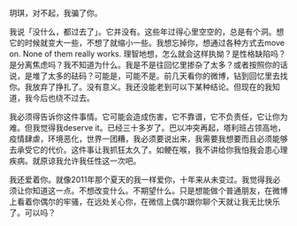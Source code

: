 玥琪，对不起，我骗了你。

我说「没什么，都过去了」。它并没有。这些年过得心里空空的，总是有个洞。想它的时候就变大一些，不想了就缩小一些。我想忘掉你，想通过各种方式去move on. None of them really works. 理智地想，怎么就会这样执拗？是性格缺陷吗？是分离焦虑吗？我不知道为什么。我是不是往回忆里掺杂了太多？或者按照你的话说，是堆了太多的砝码？可能是，可能不是。前几天看你的微博，钻到回忆里去找你。我放弃了挣扎了。没有意义。我还没能老到可以下某种结论。但现在的我知道，我今后也绕不过去。

我必须得告诉你这件事情。它可能会造成伤害，它不靠谱，它不负责任，它让你为难。但我觉得我deserve it。已经三十多岁了。巴以冲突再起，塔利班占领高地，疫情肆虐，环境恶化，世界一团糟，我必须要说出来，我需要我想要而且必须能够去承受它的代价。这件事让我抓狂太久了。如鲠在喉，我不讲给你我怕我会患心理疾病。就原谅我允许我任性这一次吧。

我还爱着你。就像2011年那个夏天的我一样爱你，十年来从未变过。我觉得我必须让你知道这一点。不想改变什么。不期望什么。只是想能做个普通朋友，在微博上看着你偶尔的牢骚，在远处关心你，在微信上偶尔跟你聊个天就让我无比快乐了。可以吗？